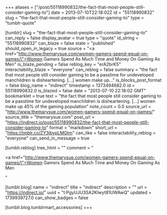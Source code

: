 +++
aliases = ["/post/55118990832/the-fact-that-most-people-still-consider-gaming-to"]
date = 2013-07-10T22:18:02Z
id = "55118990832"
slug = "the-fact-that-most-people-still-consider-gaming-to"
type = "tumblr-quote"

[tumblr]
slug = "the-fact-that-most-people-still-consider-gaming-to"
can_reply = false
display_avatar = true
type = "quote"
id_string = "55118990832"
can_blaze = false
state = "published"
should_open_in_legacy = true
source = "<a href=\"http://www.themarysue.com/women-gamers-spend-equal-on-games/\">Women Gamers Spend As Much Time and Money On Gaming As Men</a>"
is_blaze_pending = false
reblog_key = "erA2brK5"
interactability_blaze = "everyone"
can_reblog = false
summary = "the fact that most people still consider gaming to be a passtime for undeveloped manchildren is disheartening. […] women make up..."
is_blocks_post_format = false
blog_name = "indirect"
timestamp = 1373494682.0
id = 55118990832.0
is_blazed = false
date = "2013-07-10 22:18:02 GMT"
bookmarklet = true
text = "the fact that most people still consider gaming to be a passtime for undeveloped manchildren is disheartening. […] women make up 45% of the gaming population"
note_count = 0.0
source_url = "http://www.themarysue.com/women-gamers-spend-equal-on-games/"
source_title = "themarysue.com"
post_url = "https://indirect.io/post/55118990832/the-fact-that-most-people-still-consider-gaming-to"
format = "markdown"
short_url = "https://tmblr.co/ZY3jbypLMGtm"
can_like = false
interactability_reblog = "everyone"
can_send_in_message = true

[tumblr.reblog]
tree_html = ""
comment = "<p><a href=\"http://www.themarysue.com/women-gamers-spend-equal-on-games/\">Women Gamers Spend As Much Time and Money On Gaming As Men</a></p>"

[tumblr.blog]
name = "indirect"
title = "indirect"
description = ""
url = "https://indirect.io/"
uuid = "t:PgyUJU3SA2Klwyt81UWAwQ"
updated = 1739939727.0
can_show_badges = false

[tumblr.blog.tumblrmart_accessories]
+++
